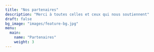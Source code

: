 ```yaml
---
title: "Nos partenaires"
description: "Merci à toutes celles et ceux qui nous soutiennent"
draft: false
bg_image: "images/feature-bg.jpg"
menu:
  main:
    name: "Partenaires"
    weight: 3
---
```

